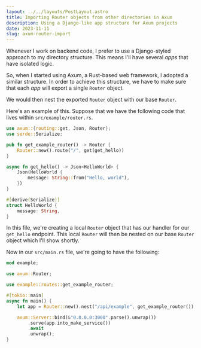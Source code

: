 ```yaml
---
layout: ../../layouts/PostLayout.astro
title: Importing Router objects from other directories in Axum
description: Using a Django-like app structure for Axum projects
date: 2023-11-11
slug: axum-router-import
---
```


Whenever I work on backend code, I prefer to use a Django-styled approach to my directory structure. This means I'll have several *apps* that have isolated logic.

So, when I started using Axum, a Rust-based web framework, I adopted a similar structure. In order to achieve this structure, we have to make sure that each *app* will export a single `Router` object.

We would then nest the exported `Router` object with our base `Router`.

Here's an example of this. Suppose that we have the following code that lives within `src/example/router.rs`.

```rust
use axum::{routing::get, Json, Router};
use serde::Serialize;

pub fn get_example_router() -> Router {
    Router::new().route("/", get(get_hello))
}

async fn get_hello() -> Json<HelloWorld> {
    Json(HelloWorld {
        message: String::from("Hello, world"),
    })
}

#[derive(Serialize)]
struct HelloWorld {
    message: String,
}
```

In this file, we're creating a local `Router` object that has our handler for our `get_hello` endpoint. This local `Router` will then be nested on our base `Router` object which I'll show shortly.

Now in our `src/main.rs` file, we're going to have the following:

```rust
mod example;

use axum::Router;

use example::routes::get_example_router;

#[tokio::main]
async fn main() {
    let app = Router::new().nest("/api/example", get_example_router());

    axum::Server::bind(&"0.0.0.0:3000".parse().unwrap())
        .serve(app.into_make_service())
        .await
        .unwrap();
}
```

